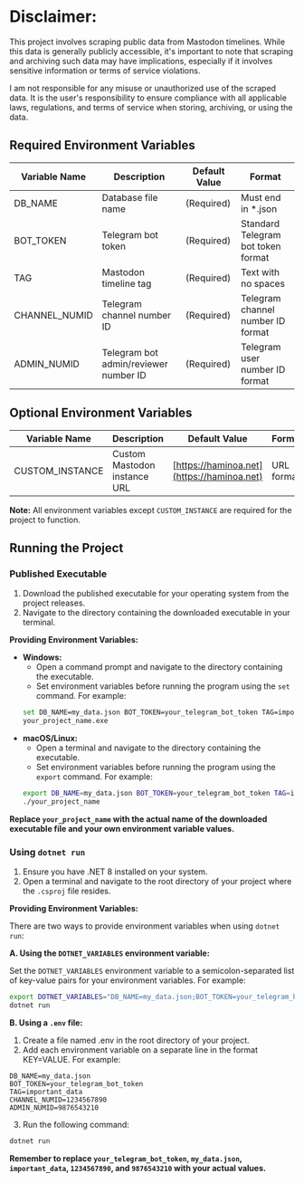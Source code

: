 # Disclaimer:

This project involves scraping public data from Mastodon timelines. While this data is generally publicly accessible, it's important to note that scraping and archiving such data may have implications, especially if it involves sensitive information or terms of service violations. 

I am not responsible for any misuse or unauthorized use of the scraped data. It is the user's responsibility to ensure compliance with all applicable laws, regulations, and terms of service when storing, archiving, or using the data.

## Required Environment Variables

| Variable Name | Description | Default Value | Format |
|---|---|---|---|
| DB_NAME | Database file name | (Required) | Must end in *.json |
| BOT_TOKEN | Telegram bot token | (Required) | Standard Telegram bot token format |
| TAG | Mastodon timeline tag | (Required) | Text with no spaces |
| CHANNEL_NUMID | Telegram channel number ID | (Required) | Telegram channel number ID format |
| ADMIN_NUMID | Telegram bot admin/reviewer number ID | (Required) | Telegram user number ID format |

## Optional Environment Variables

| Variable Name | Description | Default Value | Format |
|---|---|---|---|
| CUSTOM_INSTANCE | Custom Mastodon instance URL | [https://haminoa.net](https://haminoa.net) | URL format |

**Note:** All environment variables except `CUSTOM_INSTANCE` are required for the project to function.

## Running the Project

### Published Executable

1. Download the published executable for your operating system from the project releases.
2. Navigate to the directory containing the downloaded executable in your terminal.

**Providing Environment Variables:**

* **Windows:**
    - Open a command prompt and navigate to the directory containing the executable.
    - Set environment variables before running the program using the `set` command. For example:
    ```bash
    set DB_NAME=my_data.json BOT_TOKEN=your_telegram_bot_token TAG=important_data CHANNEL_NUMID=1234567890 ADMIN_NUMID=9876543210
    your_project_name.exe
    ```
* **macOS/Linux:**
    - Open a terminal and navigate to the directory containing the executable.
    - Set environment variables before running the program using the `export` command. For example:
    ```bash
    export DB_NAME=my_data.json BOT_TOKEN=your_telegram_bot_token TAG=important_data CHANNEL_NUMID=1234567890 ADMIN_NUMID=9876543210
    ./your_project_name
    ```

**Replace `your_project_name` with the actual name of the downloaded executable file and your own environment variable values.**

### Using `dotnet run`

1. Ensure you have .NET 8 installed on your system.
2. Open a terminal and navigate to the root directory of your project where the `.csproj` file resides.

**Providing Environment Variables:**

There are two ways to provide environment variables when using `dotnet run`:

**A. Using the `DOTNET_VARIABLES` environment variable:**

   Set the `DOTNET_VARIABLES` environment variable to a semicolon-separated list of key-value pairs for your environment variables. For example:

   ```bash
   export DOTNET_VARIABLES="DB_NAME=my_data.json;BOT_TOKEN=your_telegram_bot_token;TAG=important_data;CHANNEL_NUMID=1234567890;ADMIN_NUMID=9876543210"
   dotnet run
   ```
**B. Using a `.env` file:**
1. Create a file named .env in the root directory of your project.
2. Add each environment variable on a separate line in the format KEY=VALUE. For example:
```
DB_NAME=my_data.json
BOT_TOKEN=your_telegram_bot_token
TAG=important_data
CHANNEL_NUMID=1234567890
ADMIN_NUMID=9876543210
```
3. Run the following command:
```bash
dotnet run
```
**Remember to replace `your_telegram_bot_token`, `my_data.json`, `important_data`, `1234567890`, and `9876543210` with your actual values.**